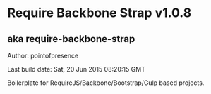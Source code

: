 # Require Backbone Strap v1.0.8
## aka require-backbone-strap

Author: pointofpresence

Last build date: Sat, 20 Jun 2015 08:20:15 GMT

Boilerplate for RequireJS/Backbone/Bootstrap/Gulp based projects.